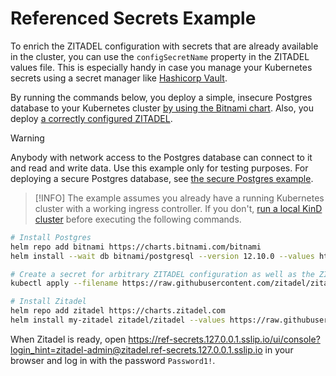 # Referenced Secrets Example

To enrich the ZITADEL configuration with secrets that are already available in the cluster, you can use the `configSecretName` property in the ZITADEL values file.
This is especially handy in case you manage your Kubernetes secrets using a secret manager like [Hashicorp Vault](https://www.vaultproject.io/).

By running the commands below, you deploy a simple, insecure Postgres database to your Kubernetes cluster [by using the Bitnami chart](https://artifacthub.io/packages/helm/bitnami/postgresql).
Also, you deploy [a correctly configured ZITADEL](https://artifacthub.io/packages/helm/zitadel/zitadel).

> [!WARNING]
> Anybody with network access to the Postgres database can connect to it and read and write data.
> Use this example only for testing purposes.
> For deploying a secure Postgres database, see [the secure Postgres example](../2-postgres-secure/README.md).

> [!INFO]
> The example assumes you already have a running Kubernetes cluster with a working ingress controller.
> If you don't, [run a local KinD cluster](../99-kind-with-traefik/README.md) before executing the following commands.

```bash
# Install Postgres
helm repo add bitnami https://charts.bitnami.com/bitnami
helm install --wait db bitnami/postgresql --version 12.10.0 --values https://raw.githubusercontent.com/zitadel/zitadel-charts/main/examples/3-referenced-secrets/postgres-values.yaml

# Create a secret for arbitrary ZITADEL configuration as well as the ZITADEL masterkey
kubectl apply --filename https://raw.githubusercontent.com/zitadel/zitadel-charts/main/examples/3-referenced-secrets/zitadel-masterkey.yaml,https://raw.githubusercontent.com/zitadel/zitadel-charts/main/examples/3-referenced-secrets/zitadel-secrets.yaml

# Install Zitadel
helm repo add zitadel https://charts.zitadel.com
helm install my-zitadel zitadel/zitadel --values https://raw.githubusercontent.com/zitadel/zitadel-charts/main/examples/3-referenced-secrets/zitadel-values.yaml
```

When Zitadel is ready, open https://ref-secrets.127.0.0.1.sslip.io/ui/console?login_hint=zitadel-admin@zitadel.ref-secrets.127.0.0.1.sslip.io in your browser and log in with the password `Password1!`.
